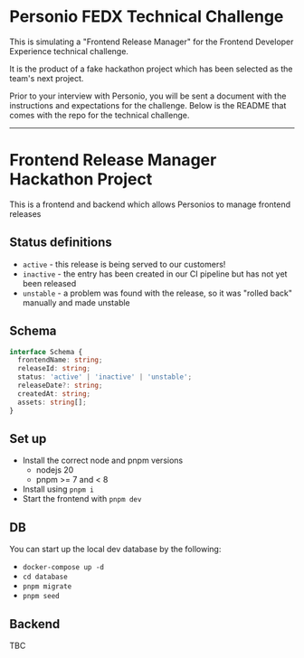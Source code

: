 # Personio FEDX Technical Challenge

This is simulating a "Frontend Release Manager" for the Frontend Developer Experience technical challenge.

It is the product of a fake hackathon project which has been selected as the team's next project.

Prior to your interview with Personio, you will be sent a document with the instructions and expectations for the challenge. Below is the README that comes with the repo for the technical challenge.

---

# Frontend Release Manager Hackathon Project

This is a frontend and backend which allows Personios to manage frontend releases

## Status definitions

- `active` - this release is being served to our customers!
- `inactive` - the entry has been created in our CI pipeline but has not yet been released
- `unstable` - a problem was found with the release, so it was "rolled back" manually and made unstable

## Schema

```ts
interface Schema {
  frontendName: string;
  releaseId: string;
  status: 'active' | 'inactive' | 'unstable';
  releaseDate?: string;
  createdAt: string;
  assets: string[];
}
```

## Set up

- Install the correct node and pnpm versions
  - nodejs 20
  - pnpm >= 7 and < 8
- Install using `pnpm i`
- Start the frontend with `pnpm dev`

## DB

You can start up the local dev database by the following:

- `docker-compose up -d`
- `cd database`
- `pnpm migrate`
- `pnpm seed`

## Backend

TBC

